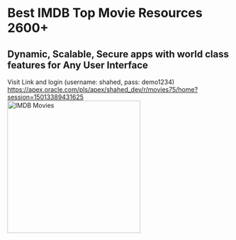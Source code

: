 # Best IMDB Top Movie Resources 2600+
## Dynamic, Scalable, Secure apps with world class features for Any User Interface
Visit Link and login (username: shahed, pass: demo1234) </br>
https://apex.oracle.com/pls/apex/shahed_dev/r/movies75/home?session=15013389431625  <br/>
<img align="left" alt="IMDB Movies" width="300px" src="https://i.ibb.co/PZ8HKQ4/Annotation-2021-03-07-115301.jpg" />



